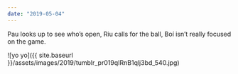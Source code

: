 ```yaml
---
date: "2019-05-04"
---
```


Pau looks up to see who’s open, Riu calls for the ball, Boí isn’t really focused on the game.

![yo yo]({{ site.baseurl }}/assets/images/2019/tumblr_pr019qIRnB1qlj3bd_540.jpg)
